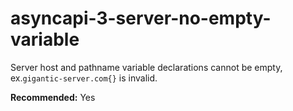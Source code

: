 # asyncapi-3-server-no-empty-variable

Server host and pathname variable declarations cannot be empty, ex.`gigantic-server.com{}` is invalid.

**Recommended:** Yes
